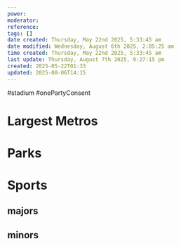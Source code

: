 ```yaml
---
power: 
moderator: 
reference: 
tags: []
date created: Thursday, May 22nd 2025, 5:33:45 am
date modified: Wednesday, August 6th 2025, 2:05:25 am
time created: Thursday, May 22nd 2025, 5:33:45 am
last update: Thursday, August 7th 2025, 9:27:15 pm
created: 2025-05-22T01:33
updated: 2025-08-06T14:15
---
```

#stadium #onePartyConsent 

# Largest Metros

# Parks
# Sports
## majors
## minors


